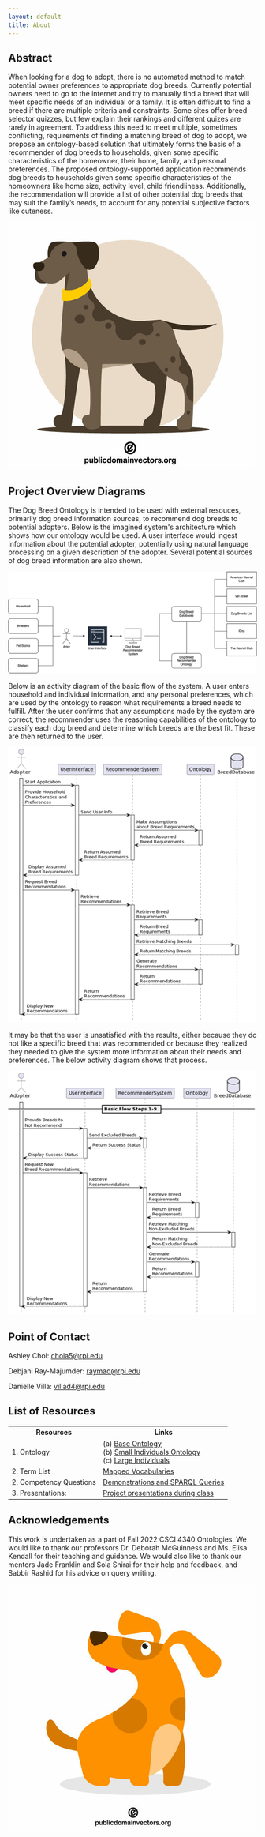 ```yaml
---
layout: default
title: About
---
```


## Abstract

When looking for a dog to adopt, there is no automated method to match potential owner preferences to appropriate dog breeds. Currently potential owners need to go to the internet and try to manually find a breed that will meet specific needs of an individual or a family. It is often difficult to find a breed if there are multiple criteria and constraints. Some sites offer breed selector quizzes, but few explain their rankings and different quizes are rarely in agreement. To address this need to meet multiple, sometimes conflicting, requirements of finding a matching breed of dog to adopt, we propose an ontology-based solution that  ultimately forms the basis of a recommender of dog breeds to households, given some specific characteristics of the homeowner, their home, family, and personal preferences. The proposed ontology-supported application recommends dog breeds to households given some specific characteristics of the homeowners like home size, activity level, child friendliness. Additionally, the recommendation will provide a list of other potential dog breeds that may suit the family’s needs, to account for any potential subjective factors like cuteness.

<img src="images/dog1.jpg"/>

## Project Overview Diagrams

The Dog Breed Ontology is intended to be used with external resouces, primarily dog breed information sources, to recommend dog breeds to potential adopters. Below is the imagined system's architecture which shows how our ontology would be used. A user interface would ingest information about the potential adopter, potentially using natural language processing on a given description of the adopter. Several potential sources of dog breed information are also shown.

<img style="float: center;" src="images/SystemArchDiagram.png"/>

Below is an activity diagram of the basic flow of the system. A user enters household and individual information, and any personal preferences, which are used by the ontology to reason what requirements a breed needs to fulfill. After the user confirms that any assumptions made by the system are correct, the recommender uses the reasoning capabilities of the ontology to classify each dog breed and determine which breeds are the best fit. These are then returned to the user. 

<img style="float: center;" src="images/ActivityDiagramBasic.png"/>

It may be that the user is unsatisfied with the results, either because they do not like a specific breed that was recommended or because they realized they needed to give the system more information about their needs and preferences. The below activity diagram shows that process. 

<img style="float: center;" src="images/ActivityDiagramAlt.png"/>

## Point of Contact

Ashley Choi: <choia5@rpi.edu>

Debjani Ray-Majumder: <raymad@rpi.edu>

Danielle Villa: <villad4@rpi.edu>

## List of Resources

<table>
  <tr>
    <th>Resources</th>
    <th>Links</th>
  </tr>
  <tr>
    <td>1. Ontology</td>
    <td>(a) <a href="https://github.com/tetherless-world/ontology-engineering/tree/dog-breed-ontology/oe2022/dog-breed-ontology">Base Ontology</a> <br> (b) <a href="https://github.com/tetherless-world/ontology-engineering/tree/dog-breed-ontology/oe2022/dog-breed-ontology">Small Individuals Ontology</a> <br> (c) <a href="https://github.com/tetherless-world/ontology-engineering/tree/dog-breed-ontology/oe2022/dog-breed-ontology">Large Individuals</a> </td>
  </tr>
  <tr>
    <td>2. Term List</td>
    <td> <a href="https://dog-breed-ontology--rpi-ontology-engineering.netlify.app/oe2022/dog-breed-ontology/termlist">Mapped Vocabularies</a> </td>
  </tr>
  <tr>
    <td>2. Competency Questions</td>
    <td> <a href="https://dog-breed-ontology--rpi-ontology-engineering.netlify.app/oe2022/dog-breed-ontology/demo">Demonstrations and SPARQL Queries</a> </td>
  </tr>
  <tr>
    <td>3. Presentations:</td>
    <td> <a href="https://dog-breed-ontology--rpi-ontology-engineering.netlify.app/oe2022/dog-breed-ontology/presentations">Project presentations during class</a> </td>
  </tr>
</table>

## Acknowledgements

This work is undertaken as a part of Fall 2022 CSCI 4340 Ontologies. We would like to thank our professors Dr. Deborah McGuinness and Ms. Elisa Kendall for their teaching and guidance. We would also like to thank our mentors Jade Franklin and Sola Shirai for their help and feedback, and Sabbir Rashid for his advice on query writing. 

<img src="images/dog2.jpg"/>
